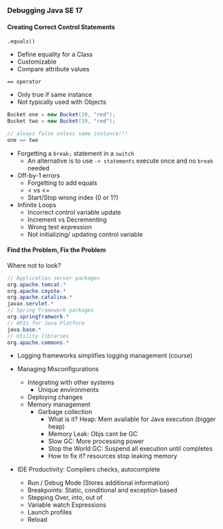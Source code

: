 ### Debugging Java SE 17

#### Creating Correct Control Statements

`.equals()`
- Define equality for a Class
- Customizable
- Compare attribute values

`== operator`
- Only true if same instance
- Not typically used with Objects

```java
Bucket one = new Bucket(10, "red");
Bucket two = new Bucket(10, "red");

// always false unless same instance!!!
one == two
```

* Forgetting a `break;` statement in a `switch`
  * An alternative is to use `-> statements` execute once and no `break` needed 
* Off-by-1 errors
  * Forgetting to add equals
  * < vs <=
  * Start/Stop wrong index (0 or 1?)
* Infinite Loops
  * Incorrect control variable update
  * Increment vs Decrementing
  * Wrong test expression
  * Not initializing/ updating control variable
  
#### Find the Problem, Fix the Problem

Where not to look?
```java
// Application server packages
org.apache.tomcat.*
org.apache.coyote.*
org.apache.catalina.*
javax.servlet.*
// Spring framework packages
org.springframwork.*
// APIs for Java Platform
java.base.*
// Utility libraries
org.apache.commons.*
```

* Logging frameworks simplifies logging management (course)
* Managing Misconfigurations
  * Integrating with other systems 
    * Unique environments
  * Deploying changes
  * Memory management
    * Garbage collection
      * What is it? Heap: Mem available for Java execution (bigger heap)
      * Memory Leak: Objs cant be GC
      * Slow GC: More processing power
      * Stop the World GC: Suspend all execution until completes
      * How to fix it? resources stop leaking memory

* IDE Productivity: Compilers checks, autocomplete
  * Run / Debug Mode (Stores additional information)
  * Breakpoints: Static, conditional and exception based
  * Stepping Over, into, out of
  * Variable watch Expressions
  * Launch profiles
  * Reload
